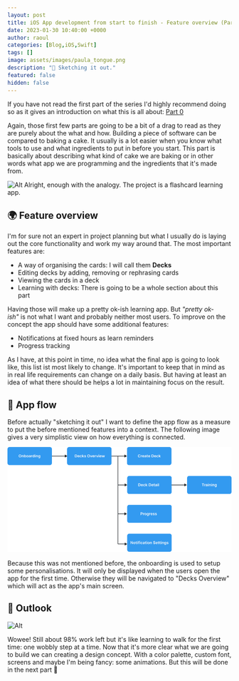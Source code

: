 ```yaml
---
layout: post
title: iOS App development from start to finish - Feature overview (Part 1-1)
date: 2023-01-30 10:40:00 +0000
author: raoul
categories: [Blog,iOS,Swift]
tags: []
image: assets/images/paula_tongue.png
description: "📝 Sketching it out."
featured: false
hidden: false
---
```

If you have not read the first part of the series I'd highly recommend doing so as it gives an introduction on what this is all about: [Part 0](https://raoul-schwagmeier.ghost.io/tech/app-development-from-start-to-finish-part-1/)


Again, those first few parts are going to be a bit of a drag to read as they are purely about the what and how. Building a piece of software can be compared to baking a cake. It usually is a lot easier when you know what tools to use and what ingredients to put in before you start. This part is basically about describing what kind of cake we are baking or in other words what app we are programming and the ingredients that it's made from.

![Alt](https://c.tenor.com/5SKA5XuifgoAAAAC/swedish-chef-baking.gif)
Alright, enough with the analogy. The project is a flashcard learning app.

## **🌍 Feature overview**
I'm for sure not an expert in project planning but what I usually do is laying out the core functionality and work my way around that. The most important features are:

- A way of organising the cards: I will call them **Decks**
- Editing decks by adding, removing or rephrasing cards
- Viewing the cards in a deck
- Learning with decks: There is going to be a whole section about this part


Having those will make up a pretty ok-ish learning app. But *"pretty ok-ish"* is not what I want and probably neither most users. To improve on the concept the app should have some additional features:

- Notifications at fixed hours as learn reminders
- Progress tracking


As I have, at this point in time, no idea what the final app is going to look like, this list ist most likely to change. It's important to keep that in mind as in real life requirements can change on a daily basis. But having at least an idea of what there should be helps a lot in maintaining focus on the result.

## **🌊 App flow**
Before actually "sketching it out" I want to define the app flow as a measure to put the before mentioned features into a context. The following image gives a very simplistic view on how everything is connected.

![Alt](https://github.com/Arestronaut/arestronaut.github.io/blob/main/assets/images/app%20development/AppFlow.png?raw=true)


Because this was not mentioned before, the onboarding is used to setup some personalisations. It will only be displayed when the users open the app for the first time. Otherwise they will be navigated to "Decks Overview" which will act as the app's main screen.

## **👋 Outlook**
![Alt](https://c.tenor.com/UNgMDLiHVZ0AAAAC/annie-edison-annie.gif)


Wowee! Still about 98% work left but it's like learning to walk for the first time: one wobbly step at a time. Now that it's more clear what we are going to build we can creating a design concept. With a color palette, custom font, screens and maybe I'm being fancy: some animations. But this will be done in the next part 💚

